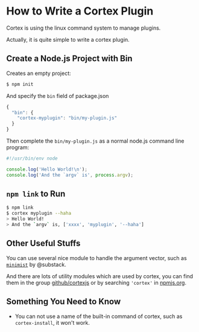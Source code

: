 # How to Write a Cortex Plugin

Cortex is using the linux command system to manage plugins.

Actually, it is quite simple to write a cortex plugin.

## Create a Node.js Project with Bin

Creates an empty project:

```bash
$ npm init
```

And specify the `bin` field of package.json

```js
{
  "bin": {
    "cortex-myplugin": "bin/my-plugin.js"
  }
}
```

Then complete the `bin/my-plugin.js` as a normal node.js command line program:

```js
#!/usr/bin/env node

console.log('Hello World!\n');
console.log('And the `argv` is', process.argv);
```

## `npm link` to Run

```bash
$ npm link
$ cortex myplugin --haha
> Hello World!
> And the `argv` is, ['xxxx', 'myplugin', '--haha']
```

## Other Useful Stuffs

You can use several nice module to handle the argument vector, such as [`minimist`](http://www.npmjs.org/package/minimist) by @substack.

And there are lots of utility modules which are used by cortex, you can find them in the group [github/cortexjs](https://github.com/cortexjs) or by searching `'cortex'` in [npmjs.org](https://www.npmjs.org/search?q=cortex).

## Something You Need to Know

- You can not use a name of the built-in command of cortex, such as `cortex-install`, it won't work.
